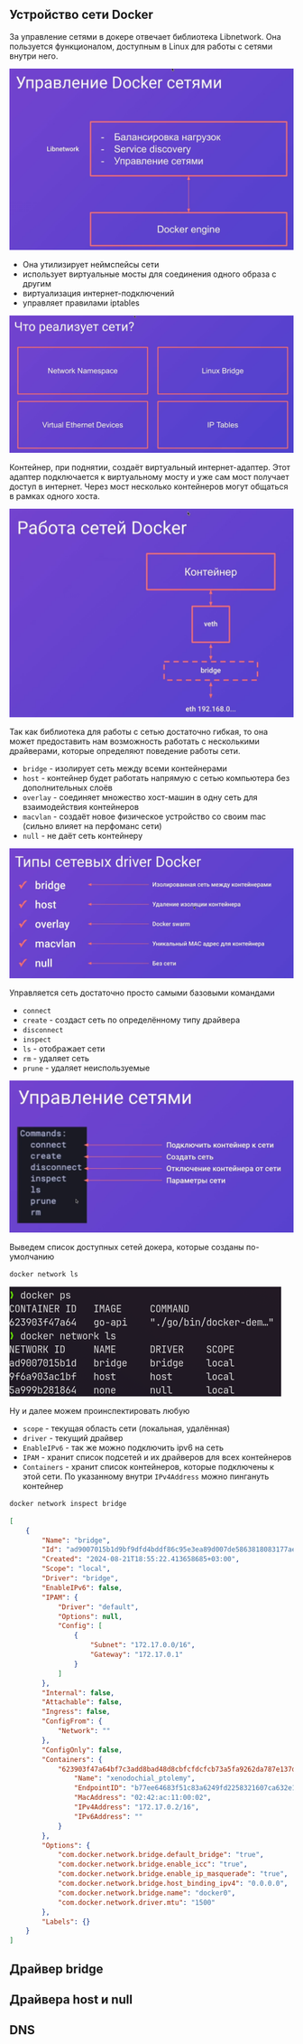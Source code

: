 

## Устройство сети Docker

За управление сетями в докере отвечает библиотека Libnetwork. Она пользуется функционалом, доступным в Linux для работы с сетями внутри него.

![](_png/Pasted%20image%2020240822083247.png)

- Она утилизирует неймспейсы сети
- использует виртуальные мосты для соединения одного образа с другим
- виртуализация интернет-подключений
- управляет правилами iptables

![](_png/Pasted%20image%2020240822083349.png)

Контейнер, при поднятии, создаёт виртуальный интернет-адаптер. Этот адаптер подключается к виртуальному мосту и уже сам мост получает доступ в интернет. Через мост несколько контейнеров могут общаться в рамках одного хоста.

![](_png/Pasted%20image%2020240822091246.png)

Так как библиотека для работы с сетью достаточно гибкая, то она может предоставить нам возможность работать с несколькими драйверами, которые определяют поведение работы сети.

- `bridge` - изолирует сеть между всеми контейнерами
- `host` - контейнер будет работать напрямую с сетью компьютера без дополнительных слоёв
- `overlay` - соединяет множество хост-машин в одну сеть для взаимодействия контейнеров
- `macvlan` - создаёт новое физическое устройство со своим mac (сильно влияет на перфоманс сети)
- `null` - не даёт сеть контейнеру

![](_png/Pasted%20image%2020240822091506.png)

Управляется сеть достаточно просто самыми базовыми командами
- `connect`
- `create` - создаст сеть по определённому типу драйвера
- `disconnect`
- `inspect`
- `ls` - отображает сети
- `rm` - удаляет сеть
- `prune` - удаляет неиспользуемые

![](_png/Pasted%20image%2020240822091934.png)

Выведем список доступных сетей докера, которые созданы по-умолчанию

```bash
docker network ls
```

![](_png/Pasted%20image%2020240822092906.png)

Ну и далее можем проинспектировать любую

- `scope` - текущая область сети (локальная, удалённая)
- `driver` - текущий драйвер
- `EnableIPv6` - так же можно подключить ipv6 на сеть
- `IPAM` - хранит список подсетей и их драйверов для всех контейнеров
- `Containers` - хранит список контейнеров, которые подключены к этой сети. По указанному внутри `IPv4Address` можно пингануть контейнер

```bash
docker network inspect bridge
```

```JSON
[
    {
        "Name": "bridge",
        "Id": "ad9007015b1d9bf9dfd4bddf86c95e3ea89d007de5863818083177ae8ded1288",
        "Created": "2024-08-21T18:55:22.413658685+03:00",
        "Scope": "local",
        "Driver": "bridge",
        "EnableIPv6": false,
        "IPAM": {
            "Driver": "default",
            "Options": null,
            "Config": [
                {
                    "Subnet": "172.17.0.0/16",
                    "Gateway": "172.17.0.1"
                }
            ]
        },
        "Internal": false,
        "Attachable": false,
        "Ingress": false,
        "ConfigFrom": {
            "Network": ""
        },
        "ConfigOnly": false,
        "Containers": {
            "623903f47a64bf7c3add8bad48d8cbfcfdcfcb73a5fa9262da787e137ddafcc3": {
                "Name": "xenodochial_ptolemy",
                "EndpointID": "b77ee64683f51c83a6249fd2258321607ca632e10c91e21edf9ae054a56b005c",
                "MacAddress": "02:42:ac:11:00:02",
                "IPv4Address": "172.17.0.2/16",
                "IPv6Address": ""
            }
        },
        "Options": {
            "com.docker.network.bridge.default_bridge": "true",
            "com.docker.network.bridge.enable_icc": "true",
            "com.docker.network.bridge.enable_ip_masquerade": "true",
            "com.docker.network.bridge.host_binding_ipv4": "0.0.0.0",
            "com.docker.network.bridge.name": "docker0",
            "com.docker.network.driver.mtu": "1500"
        },
        "Labels": {}
    }
]
```

## Драйвер bridge


















## Драйвера host и null
















## DNS






































